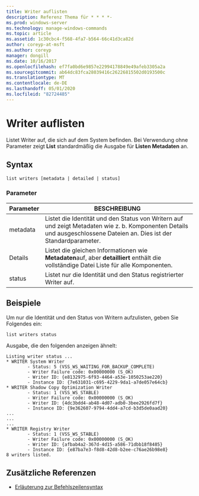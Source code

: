 ```yaml
---
title: Writer auflisten
description: Referenz Thema für * * * *-
ms.prod: windows-server
ms.technology: manage-windows-commands
ms.topic: article
ms.assetid: 1c30cbc4-f568-4fa7-b564-66c41d3ca82d
author: coreyp-at-msft
ms.author: coreyp
manager: dongill
ms.date: 10/16/2017
ms.openlocfilehash: ef7fa0bd6e9857e22994178849e49afeb3305a2a
ms.sourcegitcommit: ab64dc83fca28039416c26226815502d0193500c
ms.translationtype: MT
ms.contentlocale: de-DE
ms.lasthandoff: 05/01/2020
ms.locfileid: "82724485"
---
```

# <a name="list-writers"></a>Writer auflisten



Listet Writer auf, die sich auf dem System befinden. Bei Verwendung ohne Parameter zeigt **List** standardmäßig die Ausgabe für **Listen Metadaten** an.



## <a name="syntax"></a>Syntax

```
list writers [metadata | detailed | status]
```

### <a name="parameters"></a>Parameter

|Parameter|BESCHREIBUNG|
|---------|-----------|
|metadata|Listet die Identität und den Status von Writern auf und zeigt Metadaten wie z. b. Komponenten Details und ausgeschlossene Dateien an. Dies ist der Standardparameter.|
|Details|Listet die gleichen Informationen wie **Metadaten**auf, aber **detailliert** enthält die vollständige Datei Liste für alle Komponenten.|
|status|Listet nur die Identität und den Status registrierter Writer auf.|

## <a name="examples"></a>Beispiele

Um nur die Identität und den Status von Writern aufzulisten, geben Sie Folgendes ein:
```
list writers status
```
Ausgabe, die den folgenden anzeigen ähnelt:
```
Listing writer status ...
* WRITER System Writer
        - Status: 5 (VSS_WS_WAITING_FOR_BACKUP_COMPLETE)
        - Writer Failure code: 0x00000000 (S_OK)
        - Writer ID: {e8132975-6f93-4464-a53e-1050253ae220}
        - Instance ID: {7e631031-c695-4229-9da1-a7de057e64cb}
* WRITER Shadow Copy Optimization Writer
        - Status: 1 (VSS_WS_STABLE)
        - Writer Failure code: 0x00000000 (S_OK)
        - Writer ID: {4dc3bdd4-ab48-4d07-adb0-3bee2926fd7f}
        - Instance ID: {9e362607-9794-4dd4-a7cd-b3d5de0aad20}
...
...
...
* WRITER Registry Writer
        - Status: 1 (VSS_WS_STABLE)
        - Writer Failure code: 0x00000000 (S_OK)
        - Writer ID: {afbab4a2-367d-4d15-a586-71dbb18f8485}
        - Instance ID: {e87ba7e3-f8d8-42d8-b2ee-c76ae26b98e8}
8 writers listed. 
```

## <a name="additional-references"></a>Zusätzliche Referenzen

- [Erläuterung zur Befehlszeilensyntax](command-line-syntax-key.md)